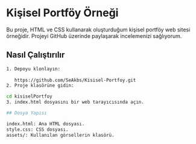 # Kişisel Portföy Örneği

Bu proje, HTML ve CSS kullanarak oluşturduğum kişisel portföy web sitesi örneğidir. Projeyi GitHub üzerinde paylaşarak incelemenizi sağlıyorum.

## Nasıl Çalıştırılır
```bash
1. Depoyu klonlayın:
   
   https://github.com/SeAkbs/Kisisel-Portfoy.git
2. Proje klasörüne gidin:

cd kisiselPortfoy
3. index.html dosyasını bir web tarayıcısında açın.

## Dosya Yapısı

index.html: Ana HTML dosyası.
style.css: CSS dosyası.
assets/: Kullanılan görsellerin klasörü.
